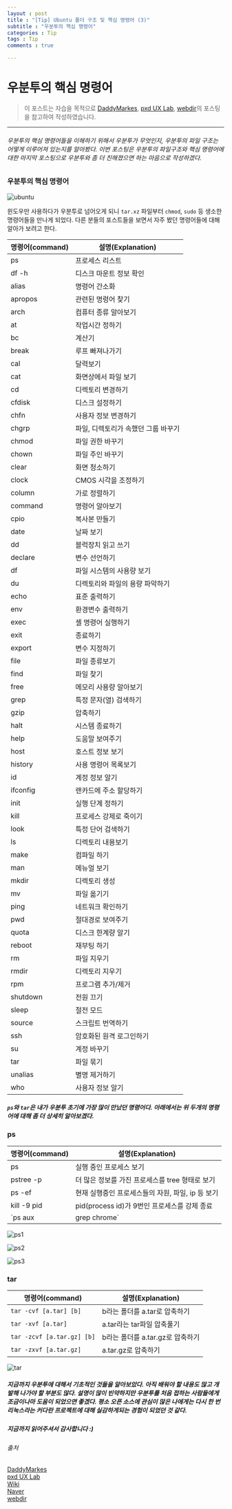 ```yaml
---
layout : post
title : "[Tip] Ubuntu 폴더 구조 및 핵심 명령어 (3)"
subtitle : "우분투의 핵심 명령어"
categories : Tip
tags : Tip
comments : true

---
```


# 우분투의 핵심 명령어

> 이 포스트는 자습을 목적으로 [DaddyMarkes](http://daddynkidsmakers.blogspot.kr/2018/), [pxd UX Lab](http://story.pxd.co.kr/732), [webdir](http://webdir.tistory.com/101)의 포스팅을 참고하여 작성하였습니다.

_ _ _

###### 우분투의 핵심 명령어들을 이해하기 위해서 우분투가 무엇인지, 우분투의 파일 구조는 어떻게 이루어져 있는지를 알아봤다. 이번 포스팅은 우분투의 파일구조와 핵심 명령어에 대한 마지막 포스팅으로 우분투와 좀 더 친해졌으면 하는 마음으로 작성하겠다.

### 우분투의 핵심 명령어

![ubuntu](http://Danpatpang.github.io/assets/img/Ubuntu/ubuntu.png)

윈도우만 사용하다가 우분투로 넘어오게 되니 `tar.xz` 파일부터 `chmod`, `sudo` 등 생소한 명령어들을 만나게 되었다. 다른 분들의 포스트들을 보면서 자주 봤던 명령어들에 대해 알아가 보려고 한다.

| 명령어(command) | 설명(Explanation) |
|---|---|
| ps | 프로세스 리스트 |
| df -h | 디스크 마운트 정보 확인 |
| alias | 명령어 간소화 |
| apropos | 관련된 명령어 찾기 |
| arch | 컴퓨터 종류 알아보기 |
| at | 작업시간 정하기 |
| bc | 계산기 |
| break | 루프 빠져나가기 |
| cal | 달력보기 |
| cat | 화면상에서 파일 보기 |
| cd | 디렉토리 변경하기 |
| cfdisk | 디스크 설정하기 |
| chfn | 사용자 정보 변경하기 |
| chgrp | 파일, 디렉토리가 속했던 그룹 바꾸기 |
| chmod | 파일 권한 바꾸기 |
| chown | 파일 주인 바꾸기 |
| clear | 화면 청소하기 |
| clock | CMOS 시각을 조정하기 |
| column | 가로 정렬하기 |
| command | 명령어 알아보기 |
| cpio | 복사본 만들기 |
| date | 날짜 보기 |
| dd | 블럭장치 읽고 쓰기 |
| declare | 변수 선언하기 |
| df | 파일 시스템의 사용량 보기 |
| du | 디렉토리와 파일의 용량 파악하기 |
| echo | 표준 출력하기 |
| env | 환경변수 출력하기 |
| exec | 셸 명령어 실행하기 |
| exit | 종료하기 |
| export | 변수 지정하기 |
| file | 파일 종류보기 |
| find | 파일 찾기 |
| free | 메모리 사용량 알아보기 |
| grep | 특정 문자(열) 검색하기 |
| gzip | 압축하기 |
| halt | 시스템 종료하기 |
| help | 도움말 보여주기 |
| host | 호스트 정보 보기 |
| history | 사용 명령어 목록보기 |
| id | 계정 정보 알기 |
| ifconfig | 랜카드에 주소 할당하기 |
| init | 실행 단계 정하기 |
| kill | 프로세스 강제로 죽이기 |
| look | 특정 단어 검색하기 |
| ls | 디렉토리 내용보기 |
| make | 컴파일 하기 |
| man | 메뉴얼 보기 |
| mkdir | 디렉토리 생성 |
| mv | 파일 옮기기 |
| ping | 네트워크 확인하기 |
| pwd | 절대경로 보여주기 |
| quota | 디스크 한계량 알기 |
| reboot | 재부팅 하기 |
| rm | 파일 지우기 |
| rmdir | 디렉토리 지우기 |
| rpm | 프로그램 추가/제거 |
| shutdown | 전원 끄기 |
| sleep | 절전 모드 |
| source | 스크립트 번역하기 |
| ssh | 암호화된 원격 로그인하기 |
| su | 계정 바꾸기 |
| tar | 파일 묶기 |
| unalias | 별명 제거하기 |
| who | 사용자 정보 알기 |

##### `ps`와 `tar`은 내가 우분투 초기에 가장 많이 만났던 명령어다. 아래에서는 위 두개의 명령어에 대해 좀 더 상세히 알아보겠다.

### ps

| 명령어(command) | 설명(Explanation) |
|---|---|
| ps | 실행 중인 프로세스 보기 |
| pstree -p | 더 많은 정보를 가진 프로세스를 tree 형태로 보기 |
| ps -ef | 현재 실행중인 프로세스들의 자원, 파일, ip 등 보기 |
| kill -9 pid | pid(process id)가 9번인 프로세스를 강제 종료 |
| `ps aux | grep chrome`  | 원하는 프로세스를 검색할 때 사용 |

![ps1](http://Danpatpang.github.io/assets/img/Ubuntu/ps1.png)

![ps2](http://Danpatpang.github.io/assets/img/Ubuntu/ps2.png)

![ps3](http://Danpatpang.github.io/assets/img/Ubuntu/ps3.png)

### tar

| 명령어(command) | 설명(Explanation) |
|---|---|
| `tar -cvf [a.tar] [b]` | b라는 폴더를 a.tar로 압축하기 |
| `tar -xvf [a.tar]` | a.tar라는 tar파일 압축풀기 |
| `tar -zcvf [a.tar.gz] [b]` | b라는 폴더를 a.tar.gz로 압축하기 |
| `tar -zxvf [a.tar.gz]` | a.tar.gz로 압축하기 |

![tar](http://Danpatpang.github.io/assets/img/Ubuntu/tar.png)


##### 지금까지 우분투에 대해서 기초적인 것들을 알아보았다. 아직 배워야 할 내용도 많고 개발해 나가야 할 부분도 많다. 설명이 많이 빈약하지만 우분투를 처음 접하는 사람들에게 조금이나마 도움이 되었으면 좋겠다. 평소 오픈 소스에 관심이 많은 나에게는 다시 한 번 리눅스라는 커다란 프로젝트에 대해 실감하게되는 경험이 되었던 것 같다.

##### 지금까지 읽어주셔서 감사합니다 :)

###### 출처 <br/>
[DaddyMarkes](http://daddynkidsmakers.blogspot.kr/2018/)<br/>
[pxd UX Lab](http://story.pxd.co.kr/732)<br/>
[Wiki](https://en.wikipedia.org/wiki/Ubuntu)<br/>
[Naver](http://terms.naver.com/entry.nhn?docId=1180044&cid=40942&categoryId=32839)<br/>
[webdir](http://webdir.tistory.com/101)